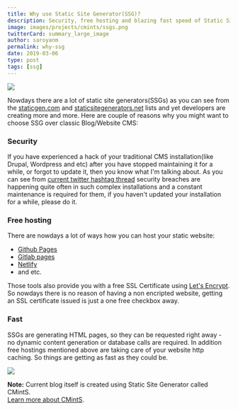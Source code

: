 ```yaml
---
title: Why use Static Site Generator(SSG)?
description: Security, free hosting and blazing fast speed of Static Site Generators. Three reasons of choosing Static Site Generator over classic CMS.
image: images/projects/cmints/ssgs.png
twitterCard: summary_large_image
author: saroyanm
permalink: why-ssg
date: 2019-03-06
type: post
tags: [ssg]
---
```


<img src="/images/projects/cmints/ssgs.png" class="full-width">

Nowdays there are a lot of static site generators(SSGs) as you can see from the
<a href="https://www.staticgen.com/" target="_blank">staticgen.com</a> and
<a href="https://staticsitegenerators.net/" target="_blank">staticsitegenerators.net</a>
lists and yet developers are creating more and more. Here are couple of reasons
why you might want to choose SSG over classic Blog/Website CMS:

### Security

If you have experienced a hack of your traditional CMS installation(like Drupal,
Wordpress and etc) after you have stopped maintaining it for a while, or forgot
to update it, then you know what I'm talking about. As you can see from [current
twitter hashtag thread](https://twitter.com/hashtag/drupalgeddon) security
breaches are happening quite often in such complex installations and a constant
maintenance is required for them, if you haven't updated your installation for a
while, please do it.

### Free hosting

There are nowdays a lot of ways how you can host your static website:

- <a href="https://pages.github.com/" target="_blank">Github Pages</a>
- <a href="https://about.gitlab.com/product/pages/" target="_blank">Gitlab pages</a>
- <a href="https://www.netlify.com/" target="_blank">Netlify</a>
- and etc.

Those tools also provide you with a free SSL Certificate using
<a href="https://letsencrypt.org/" target="_blank">Let's Encrypt</a>. So nowdays
there is no reason of having a non encripted website, getting an SSL certificate
issued is just a one free checkbox away.

### Fast

SSGs are generating HTML pages, so they can be requested right away - no dynamic
content generation or database calls are required. In addition free hostings
mentioned above are taking care of your website http caching. So things are
getting as fast as they could be.

<img src="/images/projects/cmints/website-audit-2019-03-06.png" class="full-width">

**Note:** Current blog itself is created using Static Site Generator called
CMintS. </br>[Learn more about CMintS](https://cmints.io/).
